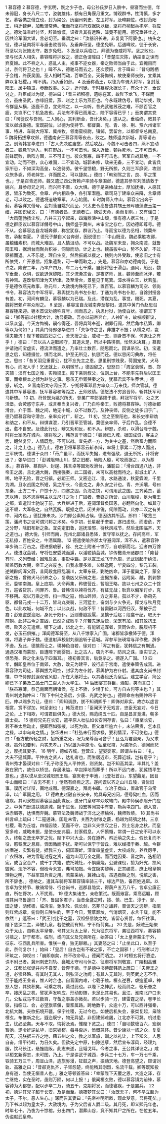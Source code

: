 1 	慕容德
2 	慕容德，字玄明，皝之少子也，母公孙氏梦日入脐中，昼寝而生德。年未弱冠，身长八尺二寸，姿貌雄伟，额有日角偃月重文。博观群书，性清慎，多才艺。慕容儁之僭立也，封为梁公，历幽州刺史、左卫将军。及暐嗣位，改封范阳王，稍迁魏尹，加散骑常侍。俄而苻坚将苻双据陜以叛，坚将苻柳起兵枹罕，将应之。德劝暐乘衅讨坚，辞旨慷慨，识者言其有远略，暐竟不能用。德兄垂甚壮之，因共论军国大谋，言必切至。垂谓之曰：「汝器识长进，非复吴下阿蒙也。」枋头之役，德以征南将军与垂击败晋师。及垂奔苻坚，德坐免职。后遇暐败，徙于长安，苻坚以为张掖太守，数岁免归。
3 	及坚以兵临江，拜德为奋威将军。坚之败也，坚与张夫人相失，慕容暐将护致之，德正色谓暐曰：「昔楚庄灭陈，纳巫臣之谏而弃夏姬。此不祥之人，惑乱人主，戎事不迩女器，秦之败师当由于此。宜掩目而过，奈何将卫之也！」暐不从，德驰马而去之。还次荥阳，言于暐曰：「昔句践栖于会稽，终获吴国。圣人相时而动，百举百全。天将悔祸，故使秦师丧败，宜乘其弊以复社稷。」暐不纳。乃从垂如邺。
4 	及垂称燕王，以德为车骑大将军，复封范阳王，居中镇卫，参断政事。久之，迁司徙。于时慕容永据长子，有众十万，垂议讨之。群臣咸以为疑，德进曰：「昔三祖积德，遗咏在耳，故陛下龙飞，不谋而会，虽由圣武，亦缘旧爱，燕、赵之士乐为燕臣也。今永既建伪号，扇动华戎，致令群竖从横，逐鹿不息，宜先除之，以一众听。昔光武驰苏茂之难，不顾百官之疲，夫岂不仁？机急故也。兵法有不得已而用之，陛下容得已乎！」垂笑谓其党曰：「司徒议与吾同。二人同心，其利断金，吾计决矣。」遂从之。垂临终，敕其子宝以邺城委德。宝既嗣位，以德为使持节、都督冀、兖、青、徐、荆、豫六州诸军事、特进、车骑大将军、冀州牧，领南蛮校尉，镇邺，罢留台，以都督专总南夏。
5 	魏将拓拔章攻邺，德遣南安王慕容青等夜击，败之。魏师退次新城，青等请击之。别驾韩言卓进曰：「古人先决胜庙堂，然后攻战。今魏不可击者四，燕不宜动者三。魏悬军远入，利在野战，一不可击也。深入近畿，顿兵死地，二不可击也。前锋既败，后阵方固，三不可击也。彼众我寡，四不可击也。官军自战其地，一不宜动。动而不胜，众心难固，二不宜动。城郭未修，敌来无备，三不宜动。此皆兵家所忌，不如深沟高垒，以逸待劳。彼千里馈粮，野无所掠，久则三军靡资，攻则众旅多毙，师老衅生，详而图之，可以捷矣。」德曰：「韩别驾之言，良、平之策也。」于是召青还师。魏又遣辽西公贺赖卢率骑与章围邺，德遣其参军刘藻请救于姚兴，且参母兄之问，而兴师不至，众大惧。德于是亲飨战士，厚加抚接，人感其恩，皆乐为致死。会章、卢内相乖争，各引军潜遁。章司马丁建率众来降，言章师老，可以败之。德遣将追破章军，人心始固。
6 	时魏师入中山，慕容宝出奔于蓟，慕容详又僭号。会刘藻自姚兴而至，兴太史令高鲁遣其甥王景晖随藻送玉玺一纽，并图识秘文，曰：「有德者昌，无德者亡。德受天命，柔而复刚。」又有谣曰：「大风蓬勃扬尘埃，八井三刀卒起来，四海鼎沸中山颓，惟有德人据三台。」于是德之群臣议以慕容详僭号中山，魏师盛于冀州，未审宝之存亡，因劝德即尊号。德不从。会慕容达自龙城奔邺，称宝犹存，群议乃止。寻而宝以德为丞相，领冀州牧，承制南夏。
7 	德兄子麟自义台奔邺，因说德曰：「中山既没，魏必乘胜攻邺，虽粮储素积，而城大难固，且人情沮动，不可以战。及魏军未至，拥众南渡，就鲁阳王和，据滑台而聚兵积谷，伺隙而动，计之上也。魏虽拔中山，势不久留，不过驱掠而返。人不乐徙，理自生变，然后振威以援之，魏则内外受敌，使恋旧之士有所依凭，广开恩信，招集遗黎，可一举而取之。」先是，慕容和亦劝德南徙，于是许之。隆安二年，乃率户四万、车二万七千乘，自邺将徙于滑台。遇风，船没，魏军垂至，众惧，议欲退保黎阳。其夕流澌冻合，是夜济师，旦，魏师至而冰泮，若有神焉。遂改黎阳津为天桥津。及至滑台，景星见于尾箕。漳水得白玉，状若玺。于是德依燕元故事，称元年，大赦境内殊死已下，置百官。以慕容麟为司空、领尚书令，慕容法为中军将军，慕舆拔为尚书左仆射，丁通为尚书右仆射，自馀封授各有差。初，河间有麟见，慕容麟以为已瑞。及此，潜谋为乱，事觉，赐死。其夏，魏将贺赖卢率众附之。
8 	至是，慕容宝自龙城南奔至黎阳，遣其中黄门令赵思召慕容锺来迎。锺本首议劝德称尊号，闻而恶之，执思付狱，驰使白状。德谓其下曰：「卿等前以社稷大计，劝吾摄政。吾亦以嗣帝奔亡，人神旷主，故权顺群议，以系众望。今天方悔祸，嗣帝得还，吾将具驾奉迎，谢罪行阙，然后角巾私第，卿等以为何如？」其黄门侍郎张华进曰：「夫争夺之世，非雄才不振；从横之时，岂懦夫能济！陛下若蹈匹妇之仁，舍天授之业，威权一去，则身首不保，何退让之有乎！」德曰：「吾以古人逆取顺守，其道未足，所以中路徘徊，怅然未决耳。」慕舆护请驰问宝虚实，德流涕而遣之。乃率壮士数百，随思而北，因谋杀宝。初，宝遣思之后，知德摄位，惧而北奔。护至无所见，执思而还。德以思闲习典故，将任之。思曰：「昔关羽见重曹公，犹不忘先主之恩。思虽刑馀贱隶，荷国宠灵，犬马有心，而况人乎！乞还就上，以明微节。」德固留之，思怒曰：「周室衰微，晋、郑夹辅；汉有七国之难，实赖梁王。殿下亲则叔父，位则上台，不能率先群后以匡王室，而幸根本之倾为赵伦之事。思虽无申胥哭秦之效，犹慕君宾不生莽世。」德怒，斩之。
9 	晋南阳太守闾丘羡、宁朔将军邓启方率众二万来伐，师次管城。德遣其中军慕容法、抚军慕容和等距之，王师败绩。德怒法不穷追晋师，斩其抚军司马靳瑰。
10 	初，苻登既为姚兴所灭，登弟广率部落降于德，拜冠军将军，处之乞活堡。会荧惑守东井，或言秦当复兴者，广乃自称秦王，败德将慕容钟。时德始都滑台，介于晋、魏之间，地无十城，众不过数万。及钟丧师，反侧之徒多归于广。德乃留慕容和守滑台，亲率众讨广，斩之。
11 	初，宝之至黎阳也，和长史李辩劝和纳之，和不从。辩惧谋泄，乃引晋军至管城，冀德亲率师，于后作乱。会德不出，愈不自安。及德此行也，辩又劝和反，和不从。辩怒，杀和，以滑台降于魏。时将士家悉在城内，德将攻之，韩范言于德曰：「魏师已入城，据国成资，客主之势，翻然复异，人情既危，不可以战。宜先据一方，为关中之基，然后畜力而图之，计之上也。」德乃止。德右卫将军慕容云斩李辩，率将士家累二万馀人而出，三军庆悦。德谋于众曰：「苻广虽平，而抚军失据，进有强敌，退无所托，计将安出？」张华进曰：「彭城阻带山川，楚之旧都，地险人殷，可攻而据之，以为基本。」慕容钟、慕舆护、封逞、韩言卓等固劝攻滑台，潘聪曰：「滑台四通八达，非帝王之居。且北通大魏，西接强秦，此二国者，未可以高枕而待之。彭城土旷人稀，地平无险，晋之归镇，必距王师。又密迩江、淮，水路通浚，秋夏霖潦，千里为湖。且水战国之所短，吴之所长，今虽克之，非久安之计也。青、齐沃壤，号曰东秦，土方二千，户馀十万，四塞之固，负海之饶，可谓用武之国。三齐英杰，蓄志以待，孰不思得明主以立尺寸之功！广固者，曹嶷之所营，山川阻峻，足为帝王之都。宜遣辩士驰说于前，大兵继进于后，避闾浑昔负国恩，必翻然向化。如其守迷不顺，大军临之，自然瓦解。既据之后，闭关养锐，伺隙而动，此亦二汉之有关中、河内也。」德犹豫未决。沙门郎公素知占候，德因访其所适。郎曰：「敬览三策，潘尚书之议可谓兴邦之术矣。今岁初，长星起于奎娄，遂扫虚危，而虚危，齐之分野，除旧布新之象。宜先定旧鲁，巡抚琅邪，待秋风戒节，然后北围临齐，天之道也。」德大悦，引师而南，兖州北鄙诸县悉降，置守宰以抚之。存问高年，军无私掠，百姓安之，牛酒属路。
12 	德遣使喻齐郡太守避闾浑，浑不从，遣慕容钟率步骑二万击之。德进据琅邪，徐、兖之土附者十馀万，自琅邪而北，迎者四万馀人。德进寇莒城，守将任安委城而遁，以潘聪镇莒城。钟传檄青州诸郡曰：「隆替有时，义列昔经；困难启圣，事彰中籙。是以宣王龙飞于危周，光武凤起于绝汉，斯盖历数大期，帝王之兴废也。自我永康多难，长鲸逸网，华夏四分，黎元五裂。逆贼辟闾浑父蔚，昔同段龛阻乱淄川，太宰东征，剿绝凶命。浑于覆巢之下，蒙全卵之施，曾微犬马识养之心，复袭凶父乐祸之志，盗据东秦，远附吴、越，割剥黎元，委输南海。皇上应期，大命再集，矜彼营丘，暂阻王略，故以七州之众二十馀万，巡省贷宗，问罪齐、鲁。昔韩信以裨将伐齐，有征无战；耿弇以偏军讨步，克不移朔。况以万乘之师，扫一隅之寇，倾山碎卵，方之非易。孤以不才，忝荷先驱，都督元戎一十二万，皆乌丸突骑，三河猛士，奋剑与夕火争光，挥戈与秋月竞色。以此攻城，何城不克；以此众战，何敌不平！昔窦融以河西归汉，荣被于后裔；彭宠盗逆渔阳，身死于奴仆。近则曹嶷跋扈，见擒于后赵；段龛干纪，取灭于前朝。此非古今之吉凶，已然之成败乎？浑若先迷后悟，荣宠有加。如其敢抗王师，败灭必无遣烬。稷下之雄，岱北之士，有能斩送浑者，赏同佐命。脱履机不发，必玉石俱摧。」浑闻德军将至，从八千馀家入广固。诸郡皆承檄降于德。浑惧，将妻子奔于魏。德遣射声校尉刘纲追斩于莒城。浑参军张瑛常与浑作檄，辞多不逊。及此，德擒而让之。瑛神色自若，徐对曰：「浑之有臣，犹韩信之有蒯通。通遇汉祖而蒙恕，臣遭陛下而婴戮，比之古人，窃为不幸。防风之诛，臣实甘之，但恐尧、舜之化未弘于四海耳。」德初善其言，后竟杀之。德遂入广固。
13 	四年，僭即皇帝位于南郊，大赦，改元为建平，设行庙于宫南，遣使奉策告成焉。进慕容钟为司徒，慕舆拔为司空，封孚为左仆射，慕舆护为右仆射。遣其度支尚书封恺、中书侍郎封逞观省风俗，所在大飨将士。以其妻段氏为皇后。建立学官，简公卿已下子弟及二品士门二百人为太学生。
14 	后因宴其群臣，酒酣，笑而言曰：「朕虽寡薄，恭己南面而朝诸侯，在上不骄，夕惕于位，可方自古何等主也？」其青州刺史鞠仲曰：「陛下中兴之圣后，少康、光武之俦也。」德顾命左右赐仲帛千匹。仲以赐多为让，德曰：「卿知调朕，朕不知调卿乎！卿饰对非实，故亦以虚言相赏，赏不谬加，何足谢也！」韩范进曰：「臣闻天子无戏言，忠臣无妄对。今日之论，上下相欺，可谓君臣俱失。」德大悦，赐范绢五十匹。自是昌言竞进，朝多直士矣。
15 	德母兄先在长安，遣平原人杜弘如长安问存否，弘曰：「臣至长安，若不奉太后动止，便即西如张掖，以死为效。臣父雄年逾六十，未沾荣贵，乞本县之禄，以申乌鸟之情。」张华进曰：「杜弘未行而求禄，要利情深，不可使也。」德曰：「吾方散所轻之财，招所重之死，况为亲尊而可吝乎！且弘为君迎亲，为父求禄，虽外如要利，内实忠孝。」乃以雄为平原令。弘至张掖，为盗所杀，德闻而悲之，厚抚其妻子。
16 	明年，德如齐城，登营丘，望晏婴冢，顾谓左右曰：「礼，大夫不逼城葬。平仲古之贤人，达礼者也，而生居近市，死葬近城，岂有意乎？」青州秀才晏谟对曰：「孔子称臣先人平仲贤，则贤矣。岂不知高其梁，丰其礼？盖政在家门，故俭以矫世。存居湫隘，卒岂择地而葬乎！所以不远门者，犹冀悟平生意也。」遂以谟从至汉城阳景王庙，宴庶老于申池，北登社首山，东望鼎足，因目牛山而叹曰：「古无不死！」怆然有终焉之志。遂问谟以齐之山川丘陵，贤哲旧事。谟历对详辩，画地成图。德深嘉之，拜尚书郎。立冶于商山，置盐官于乌常泽，以广军国之用。
17 	德故吏赵融自长安来，始具母兄凶问，德号恸吐血，因而寝疾。其司隶校尉慕容达因此谋反，遣牙门皇璆率众攻端门，殿中师侯赤眉开门应之。中黄门逊进扶德逾城，隐于进舍。段宏等闻宫中有变，勒兵屯四门。德入宫，诛赤眉等，达惧而奔魏。慕容法及魏师战于济北之摽榆俗，魏师败绩。
18 	其尚书韩言卓上疏曰：「二寇逋诛，国耻未雪，关西为豺锒之薮，杨越为鸱鴞之林，三京社稷，鞠为丘墟，四祖园陵，芜而不守，岂非义夫愤叹之日，烈士忘身之秋。而皇室多难，威略未振，是使长蛇弗翦，封豕假息。人怀愤慨，常谓一日之安不可以永久，终朝之逸无卒岁之忧。陛下中兴大业，务在遵养，矜迁萌之失土，假长复而不役，愍黎庶之息肩，贵因循而不扰。斯可以保宁于营丘，难以经措于秦、越。今群凶僭逆，实繁有徒，据我三方，伺国瑕衅。深宜审量虚实，大校成败，养兵厉甲，广农积粮，进为雪耻讨寇之资，退为山河万全之固。而百姓因秦、晋之弊，迭相阴宪，或百室合户，或千丁共籍，依托城社，不惧熏烧，公避课役，擅为奸宄，损风毁宪，法所不容，但检今未宣，弗可加戮。今宜隐实黎萌，正其编贯，庶上增皇朝理物之明，下益军国兵资之用。若蒙采纳，冀裨山海，虽遇商鞅之刑，悦绾之害，所不辞也。」德纳之，遣其车骑将军慕容镇率骑三千，缘边严防，备百姓逃窜。以言卓为使持节、散骑常侍、行台尚书，巡郡县隐实，得荫户五万八千。言卓公廉正直，所在野次，人不扰焉。
19 	德大集诸生，亲临策试。既而飨宴，乘高远瞩，顾谓其尚书鲁邃曰：「齐、鲁固多君子，当昔全盛之时，接、慎、巴生、淳于、邹、田之徒，荫修檐，临清沼，驰朱轮，佩长剑，恣非马之雄辞，奋谈天之逸辩，指麾则红紫成章，俯仰则丘陵生韵，至于今日，荒草颓坟，气消烟灭，永言千载，能不依然！」邃答曰：「武王封比干之墓，汉祖祭信陵之坟，皆留心贤哲，每怀往事。陛下慈深二主，泽被九泉，若使彼而有知，宁不衔荷矣。」
20 	先是，妖贼王始聚众于太山，自称太平皇帝，号其父为太上皇，兄为征东将军，弟征西将军。慕容镇讨擒之，斩于都市。临刑，或问其父及兄弟所在，始答曰：「太上皇帝蒙尘于外，征东、征西乱兵所害。惟朕一身，独无聊赖。」其妻怒之曰：「止坐此口，以至于此，奈何复尔！」始曰：「皇后！自古岂有不破之家，不亡之国邪！」行刑者以刀环筑之，仰视曰：「崩即崩矣，终不改帝号。」德闻而哂之。
21 	时桓玄将行篡逆，诛不附己者。冀州刺史刘轨、襄城太守司马休之、征虏将军刘敬宣、广陵相高雅之、江都长张诞并内不自安，皆奔于德。于是德中书侍郎韩范上疏曰：「夫帝王之道，必崇经略。有其时无其人，则弘济之功阙；有其人无其时，则英武之志不申。至于能成王业者，惟人时合也。自晋国内难，七载于兹。桓玄逆篡，虐逾董卓，神怒人怨，其殃积矣。可乘之机，莫过此也。以陛下之神武，经而纬之，驱乐奋之卒，接厌乱之机，譬犹声发响应，形动影随，未足比其易也。且江、淮南北户口未几，公私戎马不过数百，守备之事盖亦微矣。若以步骑一万，建雷霆之举，卷甲长驱，指临江、会，必望旗草偃，壶浆属路。跨地数千，众逾十万，可以西并强秦，北抗大魏。夫欲拓境开疆，保宁社稷，无过今也。如使后机失会，豪桀复起，枭除桓玄，布惟新之化，遐迩既宁，物无异望，非但建邺难屠，江北亦不可冀。机过患生，忧必至矣。天与不取，悔将及焉。惟陛下览之。」德曰：「自顷数缠百六，宏纲暂弛，遂令奸逆乱华，旧京墟秽，每寻否运，愤慨兼怀。昔少康以一旅之众，复夏配天，况朕据三齐之地，藉五州之众，教之以军旅，训之以礼让，上下知义，人思自奋，缮甲待衅，为日久矣。但欲先定中原，扫除逋孽，然后宣布淳风，经理九服，饮马长江，悬旌陇阪。此志未遂，且韬戈耳。今者之事，王公其详议之。」咸以桓玄新得志，未可图，乃止。于是讲武于城西，步兵三十七万，车一万七千乘，铁骑五万三千，周亘山泽，旌旗弥漫，钲鼓之声，振动天地。德登高望之，顾谓刘轨、高雅之曰：「昔郤克仇齐，子胥怨楚，终能畅其刚烈，名流千载。卿等既知投身有道，当使无惭昔人也。」雅之等顿首答曰：「幸蒙陛下天覆之恩，大造之泽，存亡继绝，实在圣时，虽则万陨，何以上报！」俄闻桓玄败，德以慕容镇为前锋，慕容钟为大都督，配以步卒二万，骑五千，克期将发，而德寝疾，于是罢兵。
22 	初，德迎其兄子超于长安，及是而至。德夜梦其父曰：「汝既无子，何不早立超为太子，不尔，恶人生心。」寐而告其妻曰：「先帝神明所敕，观此梦意，吾将死矣。」乃下书以超为皇太子，大赦境内，子为父后者人爵二级。其月死，即义熙元年也，时年七十。乃夜为十馀棺，分出四门，潜葬山谷，竟不知其尸之所在。在位五年。伪谥献武皇帝。